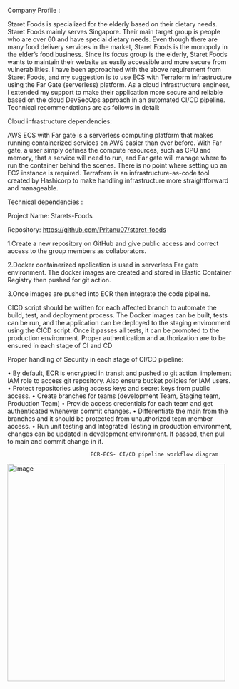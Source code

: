 
Company Profile :

Staret Foods is specialized for the elderly based on their dietary needs. Staret Foods mainly serves Singapore. Their main target group is people who are over 60 and have special dietary needs. Even though there are many food delivery services in the market, Staret Foods is the monopoly in the elder’s food business. Since its focus group is the elderly, Staret Foods wants to maintain their website as easily accessible and more secure from vulnerabilities. I have been approached with the above requirement from Staret Foods, and my suggestion is to use ECS with Terraform infrastructure using the Far Gate (serverless) platform. As a cloud infrastructure engineer, I extended my support to make their application more secure and reliable based on the cloud DevSecOps approach in an automated CI/CD pipeline. Technical recommendations are as follows in detail:

Cloud infrastructure dependencies:

AWS ECS with Far gate is a serverless computing platform that makes running containerized services on AWS easier than ever before. With Far gate, a user simply defines the compute resources, such as CPU and memory, that a service will need to run, and Far gate will manage where to run the container behind the scenes. There is no point where setting up an EC2 instance is required. Terraform is an infrastructure-as-code tool created by Hashicorp to make handling infrastructure more straightforward and manageable.  

Technical dependencies :


Project Name: Starets-Foods

Repository: https://github.com/Pritanu07/staret-foods

1.Create a new repository on GitHub and give public access and correct access to the group members as collaborators.

2.Docker containerized application is used in serverless Far gate environment. The docker images are created and stored in Elastic Container Registry then pushed for git action.

3.Once images are pushed into ECR then integrate the code pipeline.

CICD script should be written for each affected branch to automate the build, test, and deployment process. The Docker images can be built, tests can be run, and the application can be deployed to the staging environment using the CICD script. Once it passes all tests, it can be promoted to the production environment. Proper authentication and authorization are to be ensured in each stage of CI and CD

Proper handling of Security in each stage of CI/CD pipeline:

•	By default, ECR is encrypted in transit and pushed to git action. implement IAM role to access git repository. Also ensure bucket policies for IAM users.
•	Protect repositories using access keys and secret keys from public access.
•	Create branches for teams (development Team, Staging team, Production Team)
•	Provide access credentials for each team and get authenticated whenever commit changes.
•	Differentiate the main from the branches and it should be protected from unauthorized team member access.
•	Run unit testing and Integrated Testing in production environment, changes can be updated in development environment. If passed, then pull to main and commit change in it.



                              ECR-ECS- CI/CD pipeline workflow diagram

<img width="488" alt="image" src="https://github.com/Pritanu07/staret-foods/assets/127757033/e6869df0-317b-40d5-8bbd-94462a9eb319">



 


                                                   
